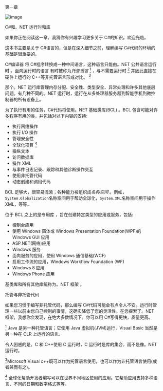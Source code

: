 第一章

![image](img/.jpg)

C#和。NET 运行时和库

如果你正在阅读这一章，我猜你有兴趣学习更多关于 C#的知识。欢迎光临。

这本书主要是关于 C#语言的，但是在深入细节之前，理解编写 C#代码的环境的基础是很重要的。

C#编译器 将 C#程序转换成一种中间语言，这种语言只能由。NET 公共语言运行时 。面向运行时的语言 有时被称为*托管语言* [<sup>1</sup>](#Fn1) ，与不需要运行时 [<sup>2</sup>](#Fn2) 并因此直接在硬件上运行的 C++等非托管语言形成对比。 [<sup>3</sup>](#Fn3)

那个。NET 运行库管理内存分配、安全性、类型安全、异常处理和许多其他底层问题。有几种不同的。NET 运行时，运行在从多处理器服务器到智能手机到微控制器的所有设备上。

为了执行有用的任务，C#代码将使用。NET 基础类库(BCL) 。BCL 包含可能对许多程序有用的类，并包括对以下内容的支持:

*   执行网络操作
*   执行 I/O 操作
*   管理安全性
*   全球化项目 [<sup>4</sup>](#Fn4)
*   操纵文本
*   访问数据库
*   操作 XML
*   与事件日志记录、跟踪和其他诊断操作交互
*   使用非托管代码
*   动态创建和调用代码

BCL 足够大，很容易混淆；各种能力被组织成*名称空间* 。例如，`System.Globalization`名称空间用于帮助全球化，`System.XML`名称空间用于操作 XML，等等。

位于 BCL 之上的是专用库 ，旨在创建特定类型的应用或服务，包括:

*   控制台应用
*   使用 Windows 窗体或 Windows Presentation Foundation(WPF)的 Windows GUI 应用
*   ASP.NET(网络)应用
*   Windows 服务
*   面向服务的应用，使用 Windows 通信基础(WCF)
*   启用工作流的应用，Windows Workflow Foundation (WF)
*   Windows 8 应用
*   Windows Phone 应用

基类库和所有其他库统称为。NET 框架 。

托管与非托管代码

如果您习惯于编写非托管代码，那么编写 C#代码可能会有点令人不安。运行时管理一些以前由您自己控制的事情，这确实降低了您的灵活性。在您探索了。NET 框架，我想你会发现，在绝大多数情况下，你可以用 C#写得更快，质量更高。

[<sup>1</sup>](#_Fn1) Java 是另一种托管语言；它使用 Java 虚拟机(JVM)运行，Visual Basic 当然是另一种在 CLR 上运行的语言。

令人困惑的是，C 和 C++使用 C 运行时，C 运行时是库的集合，而不是像。NET 运行时。

[<sup>3</sup>](#_Fn3)Microsoft Visual c++既可以作为托管语言使用，也可以作为非托管语言使用(或者兼而有之)。

[<sup>4</sup>](#_Fn4) 全球化帮助开发者编写可以在世界不同地区使用的应用。它帮助应用支持多种语言、不同的日期和数字格式等等。